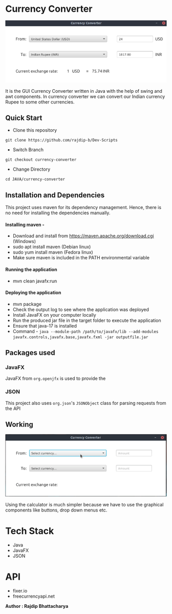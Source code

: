 
# Currency Converter

<p align="center">
<img src="blob/currency-converter-screenshot.png">
</p>

It is the GUI Currency Converter written in Java with the help of swing and awt components. In currency converter we can convert our Indian currency Rupee to some other currencies.

## **Quick Start**
- Clone this repository

``` 
git clone https://github.com/rajdip-b/Dev-Scripts
```
- Switch Branch 

```
git checkout currency-converter
```

- Change Directory

```
cd JAVA/currency-converter
```
## **Installation and Dependencies**
This project uses maven for its dependency management. Hence, there is no need for installing the dependencies manually.

#### Installing maven -
- Download and install from https://maven.apache.org/download.cgi (Windows)
- sudo apt install maven (Debian linux)
- sudo yum install maven (Fedora linux)
- Make sure maven is included in the PATH environmental variable

#### Running the application 
- mvn clean javafx:run

#### Deploying the application
- mvn package
- Check the output log to see where the application was deployed
- Install JavaFX on your computer locally
- Run the produced jar file in the target folder to execute the application
- Ensure that java-17 is installed
- Command - `java --module-path /path/to/javafx/lib --add-modules javafx.controls,javafx.base,javafx.fxml -jar outputfile.jar`

## Packages used

### JavaFX
JavaFX from `org.openjfx` is used to provide the  

### JSON
This project also uses `org.json`'s `JSONObject` class for parsing requests from the API

## Working

<p align="center">
<img src="./blob/currency-converter-demo.gif">
</p>

Using the calculator is much simpler because we have to use the graphical components like buttons, drop down menus etc.

# Tech Stack
- Java
- JavaFX
- JSON

# API
- fixer.io
- freecurrencyapi.net

**Author : Rajdip Bhattacharya**